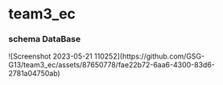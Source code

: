 # team3_ec

<h3>schema DataBase</h3>
![Screenshot 2023-05-21 110252](https://github.com/GSG-G13/team3_ec/assets/87650778/fae22b72-6aa6-4300-83d6-2781a04750ab)
